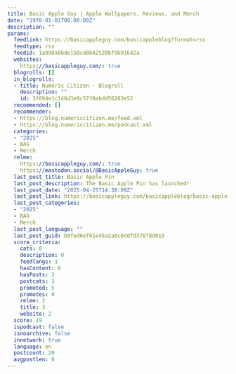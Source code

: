 ```yaml
---
title: Basic Apple Guy | Apple Wallpapers, Reviews, and Merch
date: "1970-01-01T00:00:00Z"
description: ""
params:
  feedlink: https://basicappleguy.com/basicappleblog?format=rss
  feedtype: rss
  feedid: 1a998a8bde150cd8b42520bf9b91642a
  websites:
    https://basicappleguy.com/: true
  blogrolls: []
  in_blogrolls:
  - title: Numeric Citizen - Blogroll
    description: ""
    id: 3f094e1c146d3e9c57f0abdd56263e52
  recommended: []
  recommender:
  - https://blog.numericcitizen.me/feed.xml
  - https://blog.numericcitizen.me/podcast.xml
  categories:
  - "2025"
  - BAG
  - Merch
  relme:
    https://basicappleguy.com/: true
    https://mastodon.social/@BasicAppleGuy: true
  last_post_title: Basic Apple Pin
  last_post_description: The Basic Apple Pin has launched!
  last_post_date: "2025-04-25T14:38:09Z"
  last_post_link: https://basicappleguy.com/basicappleblog/basic-apple-pin
  last_post_categories:
  - "2025"
  - BAG
  - Merch
  last_post_language: ""
  last_post_guid: b0fed6ef61e45a2a6c0ddfd378f8d019
  score_criteria:
    cats: 0
    description: 0
    feedlangs: 1
    hasContent: 0
    hasPosts: 3
    postcats: 3
    promoted: 5
    promotes: 0
    relme: 2
    title: 3
    website: 2
  score: 19
  ispodcast: false
  isnoarchive: false
  innetwork: true
  language: en
  postcount: 20
  avgpostlen: 0
---
```

